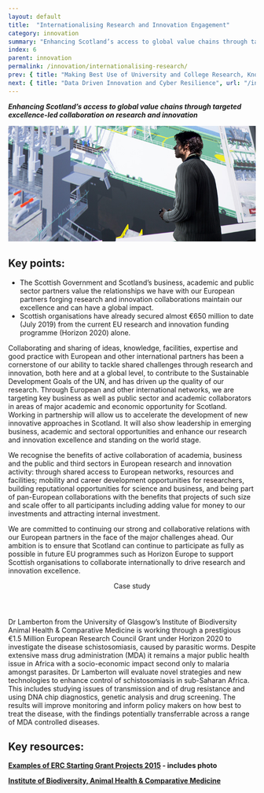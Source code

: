 ```yaml
---
layout: default
title:  "Internationalising Research and Innovation Engagement"
category: innovation
summary: "Enhancing Scotland’s access to global value chains through targeted excellence-led collaboration on research and innovation"
index: 6
parent: innovation
permalink: /innovation/internationalising-research/
prev: { title: "Making Best Use of University and College Research, Knowledge and Talent", url: "/innovation/university-research/" }
next: { title: "Data Driven Innovation and Cyber Resilience", url: "/innovation/data-driven/" }
---
```

***Enhancing Scotland’s access to global value chains through targeted excellence-led collaboration on research and innovation***

![A photograph of a presenter demonstrating software developed by the Glasgow School of Art Simulation School](/assets/images/pageimages/Innovation.25.jpg)

## Key points:

* The Scottish Government and Scotland’s business, academic and public sector partners value the relationships we have with our European partners forging research and innovation collaborations maintain our excellence and can have a global impact.
* Scottish organisations have already secured almost €650 million to date (July 2019) from the current EU research and innovation funding programme (Horizon 2020) alone.

Collaborating and sharing of ideas, knowledge, facilities, expertise and good practice with European and other international partners has been a cornerstone of our ability to tackle shared challenges through research and innovation, both here and at a global level, to contribute to the Sustainable Development Goals of the UN, and has driven up the quality of our research. Through European and other international networks, we are targeting key business as well as public sector and academic collaborators in areas of major academic and economic opportunity for Scotland. Working in partnership will allow us to accelerate the development of new innovative approaches in Scotland. It will also show leadership in emerging business, academic and sectoral opportunities and enhance our research and innovation excellence and standing on the world stage.

We recognise the benefits of active collaboration of academia, business and the public and third sectors in European research and innovation activity: through shared access to European networks, resources and facilities; mobility and career development opportunities for researchers, building reputational opportunities for science and business, and being part of pan-European collaborations with the benefits that projects of such size and scale offer to all participants including  adding value for money to our investments and attracting internal investment.

We are committed to continuing our strong and collaborative relations with our European partners in the face of the major challenges ahead.  Our ambition is to ensure that Scotland can continue to participate as fully as possible in future EU programmes such as Horizon Europe to support Scottish organisations to collaborate internationally to drive research and innovation excellence.

<div class="ds_callout">
<header>
    <div class="ds_callout__label ds_content-label">Case study</div>
</header>

<div class="ds_callout__content">
<p>Dr Lamberton from the University of Glasgow’s Institute of Biodiversity Animal Health & Comparative Medicine is working through a prestigious €1.5 Million European Research Council Grant under Horizon 2020 to investigate the disease schistosomiasis, caused by parasitic worms.  Despite extensive mass drug administration (MDA) it remains a major public health issue in Africa with a socio-economic impact second only to malaria amongst parasites.  Dr Lamberton will evaluate novel strategies and new technologies to enhance control of schistosomiasis in sub-Saharan Africa. This includes studying issues of transmission and of drug resistance and using DNA chip diagnostics, genetic analysis and drug screening. The results will improve monitoring and inform policy makers on how best to treat the disease, with the findings potentially transferrable across a range of MDA controlled diseases.</p>
</div>
</div>

## Key resources:

**[Examples of ERC Starting Grant Projects 2015](https://erc.europa.eu/sites/default/files/press_release/files/Examples_ERC_stg_projects_2015.pdf) - includes photo**

**[Institute of Biodiversity, Animal Health & Comparative Medicine](https://www.gla.ac.uk/researchinstitutes/bahcm/staff/poppylamberton/#/grants,researchinterests)**
